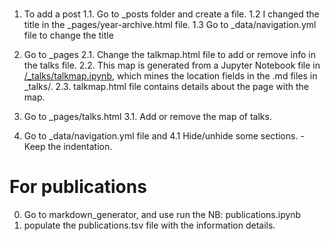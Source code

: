 # 

1. To add a post
    1.1. Go to _posts folder and create a file.
    1.2 I changed the title in the _pages/year-archive.html file.
    1.3 Go to _data/navigation.yml file to change the title

2. Go to _pages
    2.1. Change the talkmap.html file to add or remove info in the talks file.
    2.2. This map is generated from a Jupyter Notebook file in 
<a href="https://github.com/academicpages/academicpages.github.io/blob/master/_talks/talkmap.ipynb">/_talks/talkmap.ipynb</a>, which mines the location fields in the .md files in _talks/.
    2.3. talkmap.html file contains details about the page with the map. 
3. Go to _pages/talks.html
    3.1. Add or remove the map of talks.
4. Go to _data/navigation.yml file and
    4.1 Hide/unhide some sections. 
        - Keep the indentation.



# For publications

0) Go to markdown_generator, and use run the NB: publications.ipynb 
1) populate the publications.tsv file with the information details. 




<!-- 4. Go to _includes/sidebar.html to get more details about the sidebar figures, and more. -->

<!-- 5. Go to _sass/
    5.1 _variables.scss to change the size font, fonts, and more. -->


<!-- 

A Github Pages template for academic websites. This was forked (then detached) by [Stuart Geiger](https://github.com/staeiou) from the [Minimal Mistakes Jekyll Theme](https://mmistakes.github.io/minimal-mistakes/), which is © 2016 Michael Rose and released under the MIT License. See LICENSE.md.

I think I've got things running smoothly and fixed some major bugs, but feel free to file issues or make pull requests if you want to improve the generic template / theme.

### Note: if you are using this repo and now get a notification about a security vulnerability, delete the Gemfile.lock file. 

# Instructions

1. Register a GitHub account if you don't have one and confirm your e-mail (required!)
1. Fork [this repository](https://github.com/academicpages/academicpages.github.io) by clicking the "fork" button in the top right. 
1. Go to the repository's settings (rightmost item in the tabs that start with "Code", should be below "Unwatch"). Rename the repository "[your GitHub username].github.io", which will also be your website's URL.
1. Set site-wide configuration and create content & metadata (see below -- also see [this set of diffs](http://archive.is/3TPas) showing what files were changed to set up [an example site](https://getorg-testacct.github.io) for a user with the username "getorg-testacct")
1. Upload any files (like PDFs, .zip files, etc.) to the files/ directory. They will appear at https://[your GitHub username].github.io/files/example.pdf.  
1. Check status by going to the repository settings, in the "GitHub pages" section
1. (Optional) Use the Jupyter notebooks or python scripts in the `markdown_generator` folder to generate markdown files for publications and talks from a TSV file.

See more info at https://academicpages.github.io/

## To run locally (not on GitHub Pages, to serve on your own computer)

1. Clone the repository and made updates as detailed above
1. Make sure you have ruby-dev, bundler, and nodejs installed: `sudo apt install ruby-dev ruby-bundler nodejs`
1. Run `bundle clean` to clean up the directory (no need to run `--force`)
1. Run `bundle install` to install ruby dependencies. If you get errors, delete Gemfile.lock and try again.
1. Run `bundle exec jekyll liveserve` to generate the HTML and serve it from `localhost:4000` the local server will automatically rebuild and refresh the pages on change.

# Changelog -- bugfixes and enhancements

There is one logistical issue with a ready-to-fork template theme like academic pages that makes it a little tricky to get bug fixes and updates to the core theme. If you fork this repository, customize it, then pull again, you'll probably get merge conflicts. If you want to save your various .yml configuration files and markdown files, you can delete the repository and fork it again. Or you can manually patch. 

To support this, all changes to the underlying code appear as a closed issue with the tag 'code change' -- get the list [here](https://github.com/academicpages/academicpages.github.io/issues?q=is%3Aclosed%20is%3Aissue%20label%3A%22code%20change%22%20). Each issue thread includes a comment linking to the single commit or a diff across multiple commits, so those with forked repositories can easily identify what they need to patch. -->
